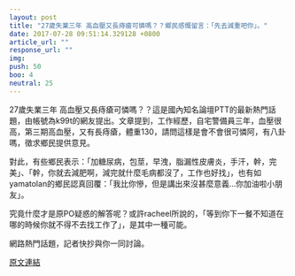 ```yaml
---
layout: post
title: "27歲失業三年 高血壓又長痔瘡可憐嗎？？鄉民感慨留言：「先去減重吧你」。"
date: 2017-07-28 09:51:14.329128 +0800
article_url: ""
response_url: ""
img: 
push: 50
boo: 4
neutral: 25
---
```


27歲失業三年 高血壓又長痔瘡可憐嗎？？這是國內知名論壇PTT的最新熱門話題，由帳號為k99t的網友提出。文章提到，工作經歷，自宅警備員三年，血壓很高，第三期高血壓，又有長痔瘡，體重130，請問這樣是會不會很可憐阿，有八卦嗎，徵求鄉民提供意見。

對此，有些鄉民表示：「加糖尿病，包莖，早洩，脂漏性皮膚炎，手汗，幹，完美」、「幹，你就去減肥啊，減完就什麼毛病都沒了，工作也好找」，也有如yamatolan的鄉民認真回覆：「我比你慘，但是講出來沒甚麼意義...你加油啦小朋友」。

究竟什麼才是原PO疑惑的解答呢？或許racheel所說的，「等到你下一餐不知道在哪的時候你就不得不去找工作了」，是其中一種可能。

網路熱門話題，記者快抄與你一同討論。

<a href = "https://www.ptt.cc/bbs/Gossiping/M.1501169743.A.A9D.html">原文連結</a>

